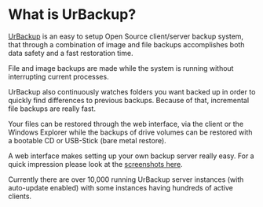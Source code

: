 # What is UrBackup?

[UrBackup](https://www.urbackup.org/) is an easy to setup Open Source client/server backup system, that through a combination of image and file backups accomplishes both data safety and a fast restoration time.

File and image backups are made while the system is running without interrupting current processes.

UrBackup also continuously watches folders you want backed up in order to quickly find differences to previous backups. Because of that, incremental file backups are really fast.

Your files can be restored through the web interface, via the client or the Windows Explorer while the backups of drive volumes can be restored with a bootable CD or USB-Stick (bare metal restore).

A web interface makes setting up your own backup server really easy. For a quick impression please look at the [screenshots here](https://www.urbackup.org/impressions.html).

Currently there are over 10,000 running UrBackup server instances (with auto-update enabled) with some instances having hundreds of active clients.